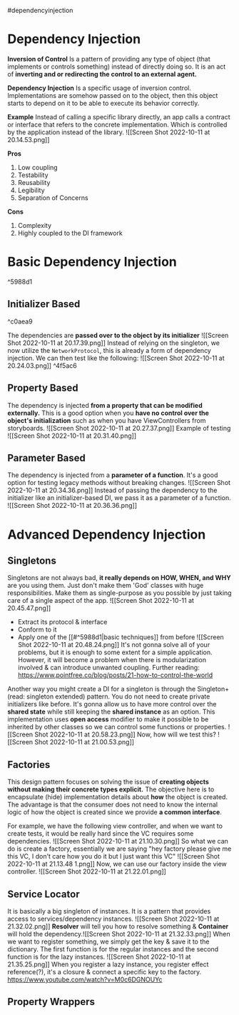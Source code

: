#dependencyinjection
# Dependency Injection
**Inversion of Control**
Is a pattern of providing any type of object (that implements or controls something) instead of directly doing so. It is an act of **inverting and or redirecting the control to an external agent.**

**Dependency Injection**
Is a specific usage of inversion control. Implementations are somehow passed on to the object, then this object starts to depend on it to be able to execute its behavior correctly.

**Example**
Instead of calling a specific library directly, an app calls a contract or interface that refers to the concrete implementation. Which is controlled by the application instead of the library.
![[Screen Shot 2022-10-11 at 20.14.53.png]]

**Pros**
1. Low coupling
2. Testability
3. Reusability
4. Legibility
5. Separation of Concerns

**Cons**
1. Complexity
2. Highly coupled to the DI framework

# Basic Dependency Injection

^5988d1
## Initializer Based

^c0aea9

The dependencies are **passed over to the object by its initializer**
![[Screen Shot 2022-10-11 at 20.17.39.png]]
Instead of relying on the singleton, we now utilize the `NetworkProtocol`, this is already a form of dependency injection. We can then test like the following:
![[Screen Shot 2022-10-11 at 20.24.03.png]] ^4f5ac6
## Property Based
The dependency is injected **from a property that can be modified externally.** This is a good option when you **have no control over the object's initialization** such as when you have ViewControllers from storyboards.
![[Screen Shot 2022-10-11 at 20.27.37.png]]
Example of testing
![[Screen Shot 2022-10-11 at 20.31.40.png]]
## Parameter Based
The dependency is injected from a **parameter of a function**. It's a good option for testing legacy methods without breaking changes.
![[Screen Shot 2022-10-11 at 20.34.36.png]]
Instead of passing the dependency to the initializer like an initializer-based DI, we pass it as a parameter of a function.
![[Screen Shot 2022-10-11 at 20.36.36.png]]
# Advanced Dependency Injection
## Singletons
Singletons are not always bad, **it really depends on HOW, WHEN, and WHY** are you using them. Just don't make them 'God' classes with huge responsibilities. Make them as single-purpose as you possible by just taking care of a single aspect of the app.
![[Screen Shot 2022-10-11 at 20.45.47.png]]
- Extract its protocol & interface
- Conform to it
- Apply one of the [[#^5988d1|basic techniques]] from before
![[Screen Shot 2022-10-11 at 20.48.24.png]]
It's not gonna solve all of your problems, but it is enough to some extent for a simple application. However, it will become a problem when there is modularization involved & can introduce unwanted coupling.
Further reading: https://www.pointfree.co/blog/posts/21-how-to-control-the-world

Another way you might create a DI for a singleton is through the Singleton+ (read: singleton extended) pattern. You do not need to create private initializers like before. It's gonna allow us to have more control over the **shared state** while still keeping the **shared instance** as an option. This implementation uses **open access** modifier to make it possible to be inherited by other classes so we can control some functions or properties.
![[Screen Shot 2022-10-11 at 20.58.23.png]]
Now, how will we test this?
![[Screen Shot 2022-10-11 at 21.00.53.png]]
## Factories
This design pattern focuses on solving the issue of **creating objects without making their concrete types explicit.**
The objective here is to encapsulate (hide) implementation details about **how** the object is created.
The advantage is that the consumer does not need to know the internal logic of how the object is created since we provide **a common interface**.

For example, we have the following view controller, and when we want to create tests, it would be really hard since the VC requires some dependencies.
![[Screen Shot 2022-10-11 at 21.10.30.png]]
So what we can do is create a factory, essentially we are saying "hey factory please give me this VC, I don't care how you do it but I just want this VC"
![[Screen Shot 2022-10-11 at 21.13.48 1.png]]
Now, we can use our factory inside the view controller.
![[Screen Shot 2022-10-11 at 21.22.01.png]]
## Service Locator
It is basically a big singleton of instances.
It is a pattern that provides access to services/dependency instances.
![[Screen Shot 2022-10-11 at 21.32.02.png]]
**Resolver** will tell you how to resolve something & **Container** will hold the dependency.![[Screen Shot 2022-10-11 at 21.32.33.png]]
When we want to register something, we simply get the key & save it to the dictionary. The first function is for the regular instances and the second function is for the lazy instances.
![[Screen Shot 2022-10-11 at 21.35.25.png]]
When you register a lazy instance, you register effect reference(?), it's a closure & connect a specific key to the factory.
https://www.youtube.com/watch?v=M0c6DGNOUYc
## Property Wrappers

